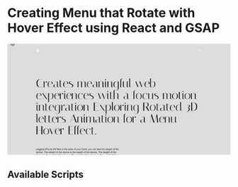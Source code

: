 # Creating Menu that Rotate with Hover Effect using React and GSAP

![DEMO!](/public/Menu-Demo.gif)

## Available Scripts


